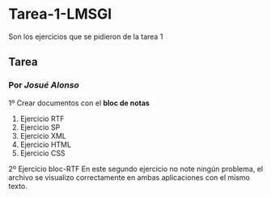# Tarea-1-LMSGI
Son los ejercicios que se pidieron de la tarea 1 
## Tarea 
### Por *Josué Alonso*
1º Crear documentos con el **bloc de notas** 

 1. Ejercicio RTF 
 2. Ejercicio SP
 3. Ejercicio XML
 4. Ejercicio HTML
 5. Ejercicio CSS
 
2º Ejercicio bloc-RTF
     En este segundo ejercicio no note ningún problema, el archivo se visualizo correctamente en ambas aplicaciones con el mismo texto.


